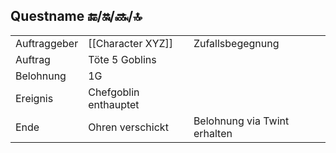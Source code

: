 
## Questname 🔚/🔛/🔜/🔝

|              |   |   |
|--------------|---|---|
| Auftraggeber | [[Character XYZ]] | Zufallsbegegnung |
| Auftrag      | Töte 5 Goblins | |
| Belohnung    | 1G | |
| Ereignis     | Chefgoblin enthauptet | |
| Ende         | Ohren verschickt | Belohnung via Twint erhalten |







